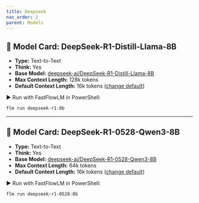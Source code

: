 ```yaml
---
title: Deepseek
nav_order: 2
parent: Models
---
```


## 🧩 Model Card: DeepSeek-R1-Distill-Llama-8B  

- **Type:** Text-to-Text
- **Think:** Yes  
- **Base Model:** [deepseek-ai/DeepSeek-R1-Distill-Llama-8B](https://huggingface.co/deepseek-ai/DeepSeek-R1-Distill-Llama-8B)
- **Max Context Length:** 128k tokens  
- **Default Context Length:** 16k tokens ([change default](https://docs.fastflowlm.com/instructions/cli.html#-change-default-context-length-max))  

▶️ Run with FastFlowLM in PowerShell:  

```powershell
flm run deepseek-r1:8b
```

---

## 🧩 Model Card: DeepSeek-R1-0528-Qwen3-8B

- **Type:** Text-to-Text
- **Think:** Yes  
- **Base Model:** [deepseek-ai/DeepSeek-R1-0528-Qwen3-8B](https://huggingface.co/deepseek-ai/DeepSeek-R1-0528-Qwen3-8B)
- **Max Context Length:** 64k tokens  
- **Default Context Length:** 16k tokens ([change default](https://docs.fastflowlm.com/instructions/cli.html#-change-default-context-length-max))  

▶️ Run with FastFlowLM in PowerShell:  

```powershell
flm run deepseek-r1-0528:8b
```